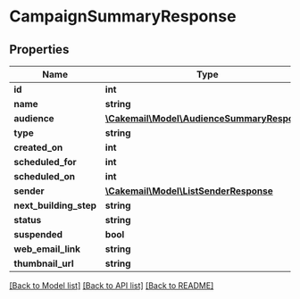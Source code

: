 # CampaignSummaryResponse

## Properties
Name | Type | Description | Notes
------------ | ------------- | ------------- | -------------
**id** | **int** |  | 
**name** | **string** |  | [optional] 
**audience** | [**\Cakemail\Model\AudienceSummaryResponse**](AudienceSummaryResponse.md) |  | [optional] 
**type** | **string** |  | [optional] 
**created_on** | **int** |  | [optional] 
**scheduled_for** | **int** |  | [optional] 
**scheduled_on** | **int** |  | [optional] 
**sender** | [**\Cakemail\Model\ListSenderResponse**](ListSenderResponse.md) |  | [optional] 
**next_building_step** | **string** |  | [optional] 
**status** | **string** |  | [optional] 
**suspended** | **bool** |  | [optional] 
**web_email_link** | **string** |  | [optional] 
**thumbnail_url** | **string** |  | [optional] 

[[Back to Model list]](../../README.md#documentation-for-models) [[Back to API list]](../../README.md#documentation-for-api-endpoints) [[Back to README]](../../README.md)

